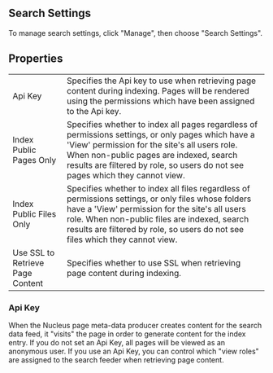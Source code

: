 ## Search Settings
To manage search settings, click "Manage", then choose "Search Settings".

## Properties
|                                  |                                                                                      |
|----------------------------------|--------------------------------------------------------------------------------------|
| Api Key                          | Specifies the Api key to use when retrieving page content during indexing.  Pages will be rendered using the permissions which have been assigned to the Api key.  |
| Index Public Pages Only          | Specifies whether to index all pages regardless of permissions settings, or only pages which have a 'View' permission for the site's all users role.  When non-public pages are indexed, search results are filtered by role, so users do not see pages which they cannot view. |
| Index Public Files Only          | Specifies whether to index all files regardless of permissions settings, or only files whose folders have a 'View' permission for the site's all users role.  When non-public files are indexed, search results are filtered by role, so users do not see files which they cannot view.  |
| Use SSL to Retrieve Page Content | Specifies whether to use SSL when retrieving page content during indexing.  |

### Api Key
When the Nucleus page meta-data producer creates content for the search data feed, it "visits" the page in order to generate content for the index 
entry.  If you do not set an Api Key, all pages will be viewed as an anonymous user.  If you use an Api Key, you can control which "view roles" are 
assigned to the search feeder when retrieving page content.
